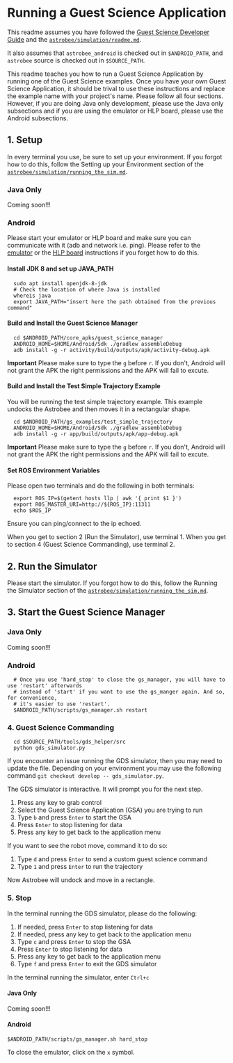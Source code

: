# Running a Guest Science Application

This readme assumes you have followed the 
[Guest Science Developer Guide](gs_developer_guide.md) and the
[`astrobee/simulation/readme.md`](https://github.com/nasa/astrobee/blob/master/simulation/readme.md).

It also assumes that `astrobee_android` is checked out in `$ANDROID_PATH`, and
`astrobee` source is checked out in `$SOURCE_PATH`.
            
This readme teaches you how to run a Guest Science Application by running one of
the Guest Science examples. Once you have your own Guest Science Application, it
should be trival to use these instructions and replace the example name with
your project's name. Please follow all four sections. However, if you are doing
Java only development, please use the Java only subsections and if you are using
the emulator or HLP board, please use the Android subsections.

## 1. Setup

In every terminal you use, be sure to set up your environment. If you forgot how
to do this, follow the Setting up your Environment section of the
[`astrobee/simulation/running_the_sim.md`](https://github.com/nasa/astrobee/blob/master/simulation/running_the_sim.md).

### Java Only

Coming soon!!!


### Android

Please start your emulator or HLP board and make sure you can communicate with
it (adb and network i.e. ping). Please refer to the [emulator](emulator.md) or
the [HLP board](hlp_devkit_install.md) instructions if you forget how to do
this.

#### Install JDK 8 and set up JAVA_PATH
```shell
  sudo apt install openjdk-8-jdk
  # Check the location of where Java is installed
  whereis java
  export JAVA_PATH="insert here the path obtained from the previous command"

```

#### Build and Install the Guest Science Manager
```shell
  cd $ANDROID_PATH/core_apks/guest_science_manager
  ANDROID_HOME=$HOME/Android/Sdk ./gradlew assembleDebug
  adb install -g -r activity/build/outputs/apk/activity-debug.apk
```
**Important** Please make sure to type the `g` before `r`. If you don't, Android
will not grant the APK the right permissions and the APK will fail to excute.


#### Build and Install the Test Simple Trajectory Example

You will be running the test simple trajectory example. This example undocks
the Astrobee and then moves it in a rectangular shape.
```shell
  cd $ANDROID_PATH/gs_examples/test_simple_trajectory
  ANDROID_HOME=$HOME/Android/Sdk ./gradlew assembleDebug
  adb install -g -r app/build/outputs/apk/app-debug.apk
```
**Important** Please make sure to type the `g` before `r`. If you don't, Android
will not grant the APK the right permissions and the APK will fail to excute.

#### Set ROS Environment Variables

Please open two terminals and do the following in both terminals:
```shell
  export ROS_IP=$(getent hosts llp | awk '{ print $1 }')
  export ROS_MASTER_URI=http://${ROS_IP}:11311
  echo $ROS_IP
```
Ensure you can ping/connect to the ip echoed.

When you get to section 2 (Run the Simulator), use terminal 1. When you get to
section 4 (Guest Science Commanding), use terminal 2.

## 2. Run the Simulator

Please start the simulator. If you forgot how to do this, follow the Running
the Simulator section of the
[`astrobee/simulation/running_the_sim.md`](https://github.com/nasa/astrobee/blob/master/simulation/running_the_sim.md).


## 3. Start the Guest Science Manager

### Java Only

Coming soon!!!

### Android
```shell
  # Once you use 'hard_stop' to close the gs_manager, you will have to use 'restart' afterwards
  # instead of 'start' if you want to use the gs_manger again. And so, for convenience,
  # it's easier to use 'restart'. 
  $ANDROID_PATH/scripts/gs_manager.sh restart
```
### 4. Guest Science Commanding
```shell
  cd $SOURCE_PATH/tools/gds_helper/src
  python gds_simulator.py
```
If you encounter an issue running the GDS simulator, then you 
may need to update the file. Depending on your environment
you may use the following command `git checkout develop -- gds_simulator.py`.

The GDS simulator is interactive. It will prompt you for the next step.

1. Press any key to grab control
2. Select the Guest Science Application (GSA) you are trying to run
3. Type `b` and press `Enter` to start the GSA
4. Press `Enter` to stop listening for data
5. Press any key to get back to the application menu

If you want to see the robot move, command it to do so:

1. Type `d` and press `Enter` to send a custom guest science command
2. Type `1` and press `Enter` to run the trajectory

Now Astrobee will undock and move in a rectangle.

### 5. Stop 

In the terminal running the GDS simulator, please do the following:

1. If needed, press `Enter` to stop listening for data
2. If needed, press any key to get back to the application menu
3. Type `c` and press `Enter` to stop the GSA
4. Press `Enter` to stop listening for data
5. Press any key to get back to the application menu
6. Type `f` and press `Enter` to exit the GDS simulator

In the terminal running the simulator, enter `Ctrl+c`

#### Java Only

Coming soon!!!

#### Android
```shell
$ANDROID_PATH/scripts/gs_manager.sh hard_stop
```

To close the emulator, click on the `x` symbol.
